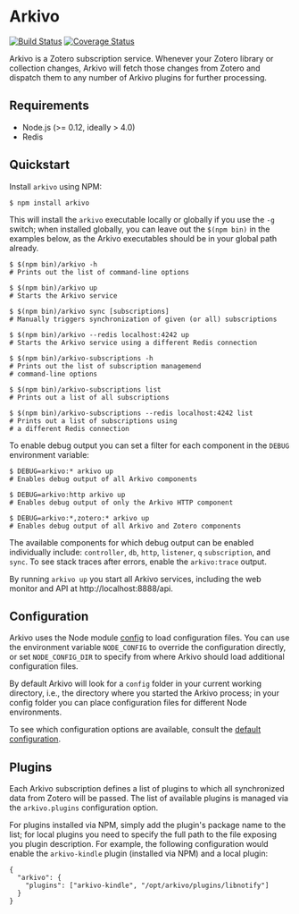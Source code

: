 Arkivo
======
[![Build Status](https://travis-ci.org/inukshuk/arkivo.svg?branch=master)](https://travis-ci.org/inukshuk/arkivo)
[![Coverage Status](https://img.shields.io/coveralls/inukshuk/arkivo.svg)](https://coveralls.io/r/inukshuk/arkivo?branch=master)

Arkivo is a Zotero subscription service. Whenever your Zotero library or
collection changes, Arkivo will fetch those changes from Zotero and dispatch
them to any number of Arkivo plugins for further processing.

Requirements
------------
* Node.js (>= 0.12, ideally > 4.0)
* Redis

Quickstart
----------
Install `arkivo` using NPM:

    $ npm install arkivo

This will install the `arkivo` executable  locally or globally if
you use the `-g` switch; when installed globally, you can leave out
the `$(npm bin)` in the examples below, as the Arkivo executables
should be in your global path already.

    $ $(npm bin)/arkivo -h
    # Prints out the list of command-line options

    $ $(npm bin)/arkivo up
    # Starts the Arkivo service

    $ $(npm bin)/arkivo sync [subscriptions]
    # Manually triggers synchronization of given (or all) subscriptions

    $ $(npm bin)/arkivo --redis localhost:4242 up
    # Starts the Arkivo service using a different Redis connection

    $ $(npm bin)/arkivo-subscriptions -h
    # Prints out the list of subscription managemend
    # command-line options

    $ $(npm bin)/arkivo-subscriptions list
    # Prints out a list of all subscriptions

    $ $(npm bin)/arkivo-subscriptions --redis localhost:4242 list
    # Prints out a list of subscriptions using
    # a different Redis connection

To enable debug output you can set a filter for each component in the
`DEBUG` environment variable:

    $ DEBUG=arkivo:* arkivo up
    # Enables debug output of all Arkivo components

    $ DEBUG=arkivo:http arkivo up
    # Enables debug output of only the Arkivo HTTP component

    $ DEBUG=arkivo:*,zotero:* arkivo up
    # Enables debug output of all Arkivo and Zotero components

The available components for which debug output can be enabled individually
include: `controller`, `db`, `http`, `listener`, `q` `subscription`, and
`sync`. To see stack traces after errors, enable the `arkivo:trace` output.

By running `arkivo up` you start all Arkivo services, including
the web monitor and API at http://localhost:8888/api.

Configuration
-------------
Arkivo uses the Node module [config](https://github.com/lorenwest/node-config)
to load configuration files. You can use the environment variable `NODE_CONFIG`
to override the configuration directly, or set `NODE_CONFIG_DIR` to specify
from where Arkivo should load additional configuration files.

By default Arkivo will look for a `config` folder in your current working
directory, i.e., the directory where you started the Arkivo process; in your
config folder you can place configuration files for different Node environments.

To see which configuration options are available, consult the
[default configuration](https://github.com/inukshuk/arkivo/blob/master/config/default.json).

Plugins
-------
Each Arkivo subscription defines a list of plugins to which all synchronized
data from Zotero will be passed. The list of available plugins is managed
via the `arkivo.plugins` configuration option.

For plugins installed via NPM, simply add the plugin's package name to the
list; for local plugins you need to specify the full path to the file exposing
you plugin description. For example, the following configuration would enable
the `arkivo-kindle` plugin (installed via NPM) and a local plugin:

    {
      "arkivo": {
        "plugins": ["arkivo-kindle", "/opt/arkivo/plugins/libnotify"]
      }
    }

